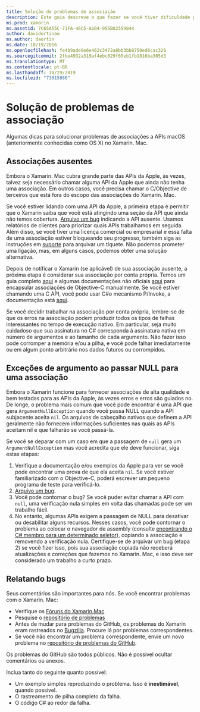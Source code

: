 ```yaml
---
title: Solução de problemas de associação
description: Este guia descreve o que fazer se você tiver dificuldade para associar uma biblioteca Objective-C. Em particular, ele aborda associações ausentes, exceções de argumento ao passar NULL para uma associação e relatar bugs.
ms.prod: xamarin
ms.assetid: 7C65A55C-71FA-46C5-A1B4-955B82559844
author: davidortinau
ms.author: daortin
ms.date: 10/19/2016
ms.openlocfilehash: fe4b9ade9e6e462c3472a8bb3bb8750ed6cac326
ms.sourcegitcommit: 2fbe4932a319af4ebc829f65eb1fb1816ba305d3
ms.translationtype: MT
ms.contentlocale: pt-BR
ms.lasthandoff: 10/29/2019
ms.locfileid: "73015886"
---
```

# <a name="binding-troubleshooting"></a>Solução de problemas de associação

Algumas dicas para solucionar problemas de associações a APIs macOS (anteriormente conhecidas como OS X) no Xamarin. Mac.

## <a name="missing-bindings"></a>Associações ausentes

Embora o Xamarin. Mac cubra grande parte das APIs da Apple, às vezes, talvez seja necessário chamar alguma API da Apple que ainda não tenha uma associação. Em outros casos, você precisa chamar o C/Objective de terceiros que está fora do escopo das associações do Xamarin. Mac.

Se você estiver lidando com uma API da Apple, a primeira etapa é permitir que o Xamarin saiba que você está atingindo uma seção da API que ainda não temos cobertura. [Arquivo um bug](#reporting-bugs) indicando a API ausente. Usamos relatórios de clientes para priorizar quais APIs trabalhamos em seguida. Além disso, se você tiver uma licença comercial ou empresarial e essa falta de uma associação estiver bloqueando seu progresso, também siga as instruções em [suporte](https://visualstudio.microsoft.com/vs/support/) para arquivar um tíquete. Não podemos prometer uma ligação, mas, em alguns casos, podemos obter uma solução alternativa.

Depois de notificar o Xamarin (se aplicável) de sua associação ausente, a próxima etapa é considerar sua associação por conta própria. Temos um guia completo [aqui](~/cross-platform/macios/binding/overview.md) e algumas documentações não oficiais [aqui](https://brendanzagaeski.appspot.com/xamarin/0002.html) para encapsular associações de Objective-C manualmente. Se você estiver chamando uma C API, você pode usar C#o mecanismo P/Invoke, a documentação está [aqui](https://www.mono-project.com/docs/advanced/pinvoke/).

Se você decidir trabalhar na associação por conta própria, lembre-se de que os erros na associação podem produzir todos os tipos de falhas interessantes no tempo de execução nativo. Em particular, seja muito cuidadoso que sua assinatura no C# corresponda à assinatura nativa em número de argumentos e ao tamanho de cada argumento. Não fazer isso pode corromper a memória e/ou a pilha, e você pode falhar imediatamente ou em algum ponto arbitrário nos dados futuros ou corrompidos.

## <a name="argument-exceptions-when-passing-null-to-a-binding"></a>Exceções de argumento ao passar NULL para uma associação

Embora o Xamarin funcione para fornecer associações de alta qualidade e bem testadas para as APIs da Apple, às vezes erros e erros são guiados no. De longe, o problema mais comum que você pode encontrar é uma API que gera `ArgumentNullException` quando você passa NULL quando a API subjacente aceita `nil`. Os arquivos de cabeçalho nativos que definem a API geralmente não fornecem informações suficientes nas quais as APIs aceitam nil e que falharão se você passá-la.

Se você se deparar com um caso em que a passagem de `null` gera um `ArgumentNullException` mas você acredita que ele deve funcionar, siga estas etapas:

1. Verifique a documentação e/ou exemplos da Apple para ver se você pode encontrar uma prova de que ela aceita `nil`. Se você estiver familiarizado com o Objective-C, poderá escrever um pequeno programa de teste para verificá-lo.
2. [Arquivo um bug](#reporting-bugs).
3. Você pode contornar o bug? Se você puder evitar chamar a API com `null`, uma verificação nula simples em volta das chamadas pode ser um trabalho fácil.
4. No entanto, algumas APIs exigem a passagem de NULL para desativar ou desabilitar alguns recursos. Nesses casos, você pode contornar o problema ao colocar o navegador de assembly (consulte [encontrando o C# membro para um determinado seletor](~/mac/app-fundamentals/mac-apis.md#finding_selector)), copiando a associação e removendo a verificação nula. Certifique-se de arquivar um bug (etapa 2) se você fizer isso, pois sua associação copiada não receberá atualizações e correções que fazemos no Xamarin. Mac, e isso deve ser considerado um trabalho a curto prazo.

<a name="reporting-bugs"/>

## <a name="reporting-bugs"></a>Relatando bugs

Seus comentários são importantes para nós. Se você encontrar problemas com o Xamarin. Mac:

- Verifique os [Fóruns do Xamarin.Mac](https://forums.xamarin.com/categories/mac)
- Pesquise o [repositório de problemas](https://github.com/xamarin/xamarin-macios/issues) 
- Antes de mudar para problemas do GitHub, os problemas do Xamarin eram rastreados no [Bugzilla](https://bugzilla.xamarin.com/describecomponents.cgi). Procure lá por problemas correspondentes.
- Se você não encontrar um problema correspondente, envie um novo problema no [repositório de problemas do GitHub](https://github.com/xamarin/xamarin-macios/issues/new).

Os problemas do GitHub são todos públicos. Não é possível ocultar comentários ou anexos. 

Inclua tanto do seguinte quanto possível:

- Um exemplo simples reproduzindo o problema. Isso é **inestimável**, quando possível. 
- O rastreamento de pilha completo da falha.
- O código C# ao redor da falha.
